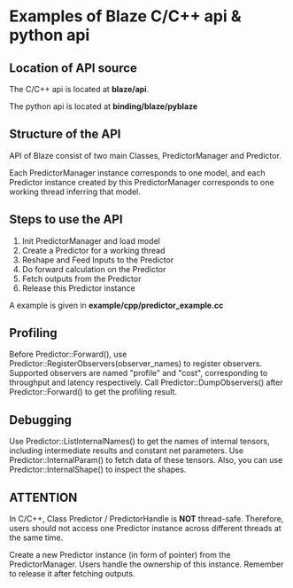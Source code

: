 

# Examples of Blaze C/C++ api & python api

## Location of API source
The C/C++ api is located at **blaze/api**.

The python api is located at **binding/blaze/pyblaze**


## Structure of the API

API of Blaze consist of two main Classes, PredictorManager and Predictor.

Each PredictorManager instance corresponds to one model, 
and each Predictor instance created by this PredictorManager corresponds to one working thread inferring that model.

## Steps to use the API

1. Init PredictorManager and load model
2. Create a Predictor for a working thread
3. Reshape and Feed Inputs to the Predictor
4. Do forward calculation on the Predictor
5. Fetch outputs from the Predictor
6. Release this Predictor instance

A example is given in **example/cpp/predictor_example.cc**

## Profiling

Before Predictor::Forward(), use Predictor::RegisterObservers(observer_names) to register observers.
Supported observers are named "profile" and "cost", corresponding to throughput and latency respectively.
Call Predictor::DumpObservers() after Predictor::Forward() to get the profiling result.

## Debugging
Use Predictor::ListInternalNames() to get the names of internal tensors, 
including intermediate results and constant net parameters. 
Use Predictor::InternalParam() to fetch data of these tensors. 
Also, you can use Predictor::InternalShape() to inspect the shapes.
[](InternalParam()这个函数名有歧义，我以为是要打印模型参数。是否要修改？)

## ATTENTION
In C/C++, Class Predictor / PredictorHandle is **NOT** thread-safe. 
Therefore, users should not access one Predictor instance across different threads at the same time.

Create a new Predictor instance (in form of pointer) from the PredictorManager.
Users handle the ownership of this instance. Remember to release it after fetching outputs. 